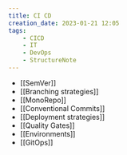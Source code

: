 ```yaml
---
title: CI CD
creation_date: 2023-01-21 12:05
tags:
	- CICD
	- IT
	- DevOps
	- StructureNote
---
```

- [[SemVer]]
- [[Branching strategies]]
- [[MonoRepo]]
- [[Conventional Commits]]
- [[Deployment strategies]]
- [[Quality Gates]]
- [[Environments]]
- [[GitOps]]